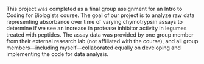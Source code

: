 This project was completed as a final group assignment for an Intro to Coding for Biologists course. The goal of our project is to analyze raw data representing absorbance over time of varying chymotrypsin assays to determine if we see an increase in protease inhibitor activity in legumes treated with peptides.
The assay data was provided by one group member from their external research lab (not affiliated with the course), and all group members—including myself—collaborated equally on developing and implementing the code for data analysis.
